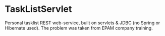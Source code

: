 # TaskListServlet
Personal tasklist REST web-service, built on servlets &amp; JDBC (no Spring or Hibernate used). The problem was taken from EPAM company training.
